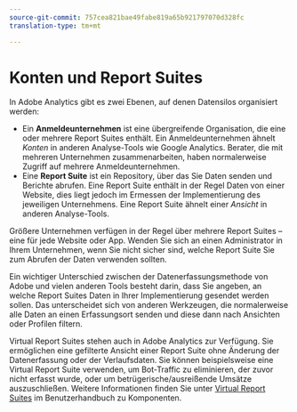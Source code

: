 ```yaml
---
source-git-commit: 757cea821bae49fabe819a65b921797070d328fc
translation-type: tm+mt

---
```

# Konten und Report Suites

In Adobe Analytics gibt es zwei Ebenen, auf denen Datensilos organisiert werden:

* Ein **Anmeldeunternehmen** ist eine übergreifende Organisation, die eine oder mehrere Report Suites enthält. Ein Anmeldeunternehmen ähnelt *Konten* in anderen Analyse-Tools wie Google Analytics. Berater, die mit mehreren Unternehmen zusammenarbeiten, haben normalerweise Zugriff auf mehrere Anmeldeunternehmen.
* Eine **Report Suite** ist ein Repository, über das Sie Daten senden und Berichte abrufen. Eine Report Suite enthält in der Regel Daten von einer Website, dies liegt jedoch im Ermessen der Implementierung des jeweiligen Unternehmens. Eine Report Suite ähnelt einer *Ansicht* in anderen Analyse-Tools.

Größere Unternehmen verfügen in der Regel über mehrere Report Suites – eine für jede Website oder App. Wenden Sie sich an einen Administrator in Ihrem Unternehmen, wenn Sie nicht sicher sind, welche Report Suite Sie zum Abrufen der Daten verwenden sollten.

Ein wichtiger Unterschied zwischen der Datenerfassungsmethode von Adobe und vielen anderen Tools besteht darin, dass Sie angeben, an welche Report Suites Daten in Ihrer Implementierung gesendet werden sollen. Das unterscheidet sich von anderen Werkzeugen, die normalerweise alle Daten an einen Erfassungsort senden und diese dann nach Ansichten oder Profilen filtern.

Virtual Report Suites stehen auch in Adobe Analytics zur Verfügung. Sie ermöglichen eine gefilterte Ansicht einer Report Suite ohne Änderung der Datenerfassung oder der Verlaufsdaten. Sie können beispielsweise eine Virtual Report Suite verwenden, um Bot-Traffic zu eliminieren, der zuvor nicht erfasst wurde, oder um betrügerische/ausreißende Umsätze auszuschließen. Weitere Informationen finden Sie unter [Virtual Report Suites](/help/components/vrs/vrs-about.md) im Benutzerhandbuch zu Komponenten.
